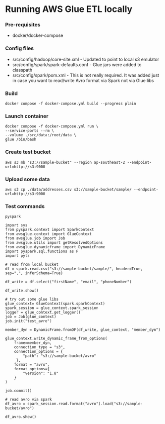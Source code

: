 # Running AWS Glue ETL locally

### Pre-requisites
* docker/docker-compose


### Config files

* src/config/hadoop/core-site.xml - Updated to point to local s3 emulator
* src/config/spark/spark-defaults.conf - Glue jars were added to classpath
* src/config/spark/pom.xml - This is not really required. It was added just in case you want to read/write Avro format via Spark not via Glue libs


### Build
```
docker compose -f docker-compose.yml build --progress plain

```

### Launch container
```
docker compose -f docker-compose.yml run \
--service-ports --rm \
--volume ./src/data:/root/data \
glue /bin/bash

```

### Create test bucket
```
aws s3 mb "s3://sample-bucket" --region ap-southeast-2 --endpoint-url=http://s3:9000
```

### Upload some data
```
aws s3 cp ./data/addresses.csv s3://sample-bucket/sample/ --endpoint-url=http://s3:9000
```


### Test commands
```
pyspark

import sys
from pyspark.context import SparkContext
from awsglue.context import GlueContext
from awsglue.job import Job
from awsglue.utils import getResolvedOptions
from awsglue.dynamicframe import DynamicFrame
import pyspark.sql.functions as F
import pytz

# read from local bucket
df = spark.read.csv("s3://sample-bucket/sample/", header=True, sep=",", inferSchema=True)

df_write = df.select("firstName", "email", "phoneNumber")

df_write.show()

# try out some glue libs
glue_context= GlueContext(spark.sparkContext)
spark_session = glue_context.spark_session
logger = glue_context.get_logger()
job = Job(glue_context)
job.init("test_avro")

member_dyn = DynamicFrame.fromDF(df_write, glue_context, "member_dyn")

glue_context.write_dynamic_frame_from_options(
    frame=member_dyn,
    connection_type = "s3", 
    connection_options = {
        "path": "s3://sample-bucket/avro"
     }, 
    format = "avro", 
    format_options={
        "version": "1.8"
    } 
)

job.commit()

# read avro via spark
df_avro = spark_session.read.format("avro").load("s3://sample-bucket/avro")

df_avro.show()

```
